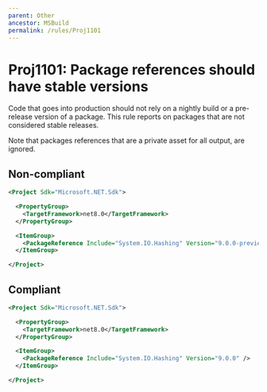```yaml
---
parent: Other
ancestor: MSBuild
permalink: /rules/Proj1101
---
```


# Proj1101: Package references should have stable versions
Code that goes into production should not rely on a nightly build or a
pre-release version of a package. This rule reports on packages that are not
considered stable releases.

Note that packages references that are a private asset for all output, are ignored.

## Non-compliant
``` xml
<Project Sdk="Microsoft.NET.Sdk">

  <PropertyGroup>
    <TargetFramework>net8.0</TargetFramework>
  </PropertyGroup>

  <ItemGroup>
    <PackageReference Include="System.IO.Hashing" Version="9.0.0-preview.7.24405.7" />
  </ItemGroup>

</Project>
```

## Compliant
``` xml
<Project Sdk="Microsoft.NET.Sdk">

  <PropertyGroup>
    <TargetFramework>net8.0</TargetFramework>
  </PropertyGroup>

  <ItemGroup>
    <PackageReference Include="System.IO.Hashing" Version="9.0.0" />
  </ItemGroup>

</Project>
```